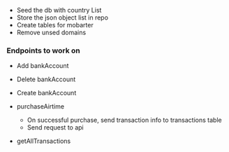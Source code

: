 - Seed the db with country List
- Store the json object list in repo
- Create tables for mobarter
- Remove unsed domains


### Endpoints to work on

- Add bankAccount
- Delete bankAccount
- Create bankAccount


- purchaseAirtime
  - On successful purchase, send transaction info to transactions table
  - Send request to api
- getAllTransactions